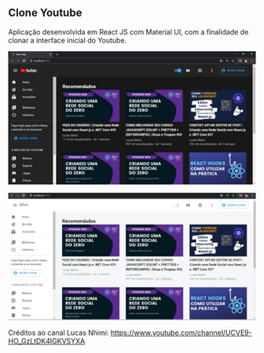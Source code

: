 ## Clone Youtube
Aplicação desenvolvida em React JS com Material UI, com a finalidade de clonar a interface inicial do Youtube.




![imagem1](https://github.com/jordanmarta/Clone-Youtube-ReactJS/blob/main/public/clone_youtube_1.jpg)

![imagem2](https://github.com/jordanmarta/Clone-Youtube-ReactJS/blob/main/public/clone_youtube_2.jpg)

Créditos ao canal Lucas Nhimi: https://www.youtube.com/channel/UCVE9-HO_GzLtDK4IGKVSYXA
